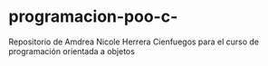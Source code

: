 # programacion-poo-c-
Repositorio de Amdrea Nicole Herrera Cienfuegos para el curso de programación orientada a objetos
